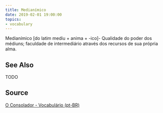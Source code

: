 ```yaml
---
title: Medianímico
date: 2019-02-01 19:00:00
topics:
- vocabulary
---
```


Medianímico [do latim mediu + anima + -ico]- Qualidade do poder dos médiuns; faculdade de intermediário através dos recursos de sua própria alma.


## See Also
TODO

## Source
[O Consolador - Vocabulário (pt-BR)](http://www.oconsolador.com.br/linkfixo/vocabulario/principal.html)
